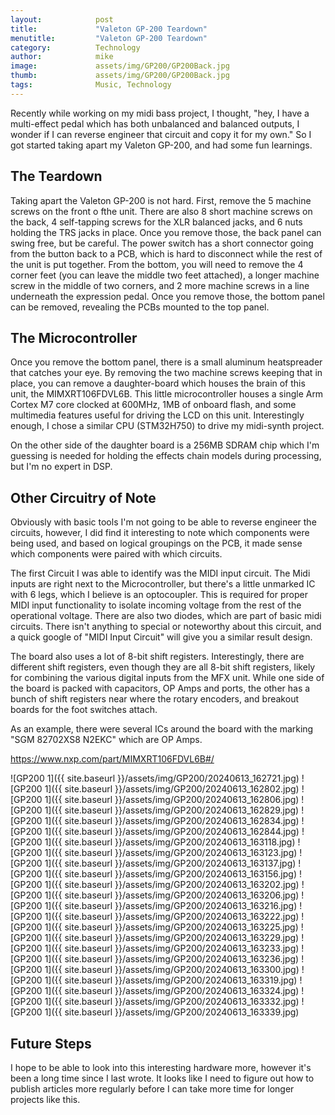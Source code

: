 ```yaml
---
layout:            post
title:             "Valeton GP-200 Teardown"
menutitle:         "Valeton GP-200 Teardown"
category:          Technology
author:            mike
image:             assets/img/GP200/GP200Back.jpg
thumb:             assets/img/GP200/GP200Back.jpg
tags:              Music, Technology
---
```


Recently while working on my midi bass project, I thought, "hey, I have a
multi-effect pedal which has both unbalanced and balanced outputs, I wonder if I
can reverse engineer that circuit and copy it for my own." So I got started
taking apart my Valeton GP-200, and had some fun learnings.

## The Teardown

Taking apart the Valeton GP-200 is not hard. First, remove the 5 machine screws
on the front o fthe unit. There are also 8 short machine screws on the back, 4
self-tapping screws for the XLR balanced jacks, and 6 nuts holding the TRS jacks
in place. Once you remove those, the back panel can swing free, but be careful.
The power switch has a short connector going from the button back to a PCB,
which is hard to disconnect while the rest of the unit is put together. From the
bottom, you will need to remove the 4 corner feet (you can leave the middle two
feet attached), a longer machine screw in the middle of two corners, and 2 more
machine screws in a line underneath the expression pedal. Once you remove those,
the bottom panel can be removed, revealing the PCBs mounted to the top panel.

## The Microcontroller

Once you remove the bottom panel, there is a small aluminum heatspreader that
catches your eye. By removing the two machine screws keeping that in place, you
can remove a daughter-board which houses the brain of this unit, the
MIMXRT106FDVL6B. This little microcontroller houses a single Arm Cortex M7 core
clocked at 600MHz, 1MB of onboard flash, and some multimedia features useful for
driving the LCD on this unit. Interestingly enough, I chose a similar CPU
(STM32H750) to drive my midi-synth project.

On the other side of the daughter board is a 256MB SDRAM chip which I'm guessing
is needed for holding the effects chain models during processing, but I'm no
expert in DSP.

## Other Circuitry of Note

Obviously with basic tools I'm not going to be able to reverse engineer the
circuits, however, I did find it interesting to note which components were being
used, and based on logical groupings on the PCB, it made sense which components
were paired with which circuits.

The first Circuit I was able to identify was the MIDI input circuit. The Midi
inputs are right next to the Microcontroller, but there's a little unmarked IC
with 6 legs, which I believe is an optocoupler. This is required for proper MIDI
input functionality to isolate incoming voltage from the rest of the operational
voltage. There are also two diodes, which are part of basic midi circuits. There
isn't anything to special or noteworthy about this circuit, and a quick google
of "MIDI Input Circuit" will give you a similar result design.

The board also uses a lot of 8-bit shift registers. Interestingly, there are
different shift registers, even though they are all 8-bit shift registers,
likely for combining the various digital inputs from the MFX unit. While one
side of the board is packed with capacitors, OP Amps and ports, the other has a
bunch of shift registers near where the rotary encoders, and breakout boards for
the foot switches attach.

As an example, there were several ICs around the board with the marking "SGM
82702XS8 N2EKC" which are OP Amps.

https://www.nxp.com/part/MIMXRT106FDVL6B#/

![GP200 1]({{ site.baseurl }}/assets/img/GP200/20240613_162721.jpg)
![GP200 1]({{ site.baseurl }}/assets/img/GP200/20240613_162802.jpg)
![GP200 1]({{ site.baseurl }}/assets/img/GP200/20240613_162806.jpg)
![GP200 1]({{ site.baseurl }}/assets/img/GP200/20240613_162829.jpg)
![GP200 1]({{ site.baseurl }}/assets/img/GP200/20240613_162834.jpg)
![GP200 1]({{ site.baseurl }}/assets/img/GP200/20240613_162844.jpg)
![GP200 1]({{ site.baseurl }}/assets/img/GP200/20240613_163118.jpg)
![GP200 1]({{ site.baseurl }}/assets/img/GP200/20240613_163123.jpg)
![GP200 1]({{ site.baseurl }}/assets/img/GP200/20240613_163137.jpg)
![GP200 1]({{ site.baseurl }}/assets/img/GP200/20240613_163156.jpg)
![GP200 1]({{ site.baseurl }}/assets/img/GP200/20240613_163202.jpg)
![GP200 1]({{ site.baseurl }}/assets/img/GP200/20240613_163206.jpg)
![GP200 1]({{ site.baseurl }}/assets/img/GP200/20240613_163216.jpg)
![GP200 1]({{ site.baseurl }}/assets/img/GP200/20240613_163222.jpg)
![GP200 1]({{ site.baseurl }}/assets/img/GP200/20240613_163225.jpg)
![GP200 1]({{ site.baseurl }}/assets/img/GP200/20240613_163229.jpg)
![GP200 1]({{ site.baseurl }}/assets/img/GP200/20240613_163233.jpg)
![GP200 1]({{ site.baseurl }}/assets/img/GP200/20240613_163236.jpg)
![GP200 1]({{ site.baseurl }}/assets/img/GP200/20240613_163300.jpg)
![GP200 1]({{ site.baseurl }}/assets/img/GP200/20240613_163319.jpg)
![GP200 1]({{ site.baseurl }}/assets/img/GP200/20240613_163324.jpg)
![GP200 1]({{ site.baseurl }}/assets/img/GP200/20240613_163332.jpg)
![GP200 1]({{ site.baseurl }}/assets/img/GP200/20240613_163339.jpg)

## Future Steps

I hope to be able to look into this interesting hardware more, however it's been
a long time since I last wrote. It looks like I need to figure out how to
publish articles more regularly before I can take more time for longer projects
like this.
